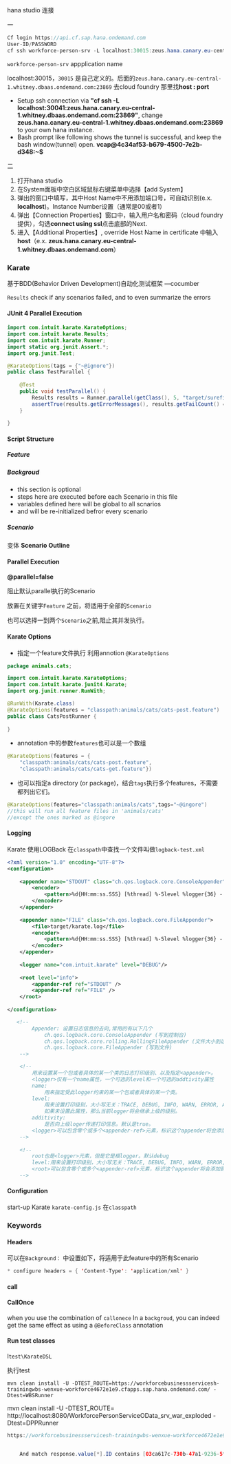 hana studio 连接

一

```java
Cf login https://api.cf.sap.hana.ondemand.com
User-ID/PASSWORD
cf ssh workforce-person-srv -L localhost:30015:zeus.hana.canary.eu-central-1.whitney.dbaas.ondemand.com:23869
```

`workforce-person-srv` appplication name

localhost:30015，`30015` 是自己定义的。后面的`zeus.hana.canary.eu-central-1.whitney.dbaas.ondemand.com:23869` 去cloud foundry 那里找**host : port**

- Setup ssh connection via **"cf ssh  -L localhost:30041:zeus.hana.canary.eu-central-1.whitney.dbaas.ondemand.com:23869"**, change **zeus.hana.canary.eu-central-1.whitney.dbaas.ondemand.com:23869** to your own hana instance.
- Bash prompt like following shows the tunnel is successful, and keep the bash window(tunnel) open. **vcap@4c34af53-b679-4500-7e2b-d348:~$**





二

1. 打开hana studio
2. 在System面板中空白区域鼠标右键菜单中选择【add System】
3. 弹出的窗口中填写，其中Host Name中不用添加端口号，可自动识别(e.x. **localhost**)。Instance Number设置（通常是00或者1）
4. 弹出【Connection Properties】窗口中，输入用户名和密码（cloud foundry 提供），勾选**connect using ssl**点击底部的Next. 
5. 进入【Additional Properties】, override Host Name in certificate 中输入 **host**（e.x. **zeus.hana.canary.eu-central-1.whitney.dbaas.ondemand.com**）



### Karate

基于BDD(Behavior Driven Development)自动化测试框架 —cocumber

`Results`   check if any scenarios failed, and to even summarize the errors



#### JUnit 4 Parallel Execution

```java
import com.intuit.karate.KarateOptions;
import com.intuit.karate.Results;
import com.intuit.karate.Runner;
import static org.junit.Assert.*;
import org.junit.Test;

@KarateOptions(tags = {"~@ignore"})
public class TestParallel {
    
    @Test
    public void testParallel() {
        Results results = Runner.parallel(getClass(), 5, "target/surefire-reports");
        assertTrue(results.getErrorMessages(), results.getFailCount() == 0);
    }
    
}
```

#### Script Structure

##### Feature

#####  Backgroud

- this section is optional
- steps here are executed before each Scenario in this file
- variables defined here will be global to all scnarios
- and will be re-initialized befror every scenario

#####  Scenario

变体 **Scenario Outline**



#### Parallel Execution

**@parallel=false**

阻止默认parallel执行的Scenario

放置在关键字`Feature` 之前，将适用于全部的`Scenario`

也可以选择一到两个`Scenario`之前,阻止其并发执行。

#### Karate Options

- 指定一个feature文件执行 利用annotion `@KarateOptions`

```java
package animals.cats;

import com.intuit.karate.KarateOptions;
import com.intuit.karate.junit4.Karate;
import org.junit.runner.RunWith;

@RunWith(Karate.class)
@KarateOptions(features = "classpath:animals/cats/cats-post.feature")
public class CatsPostRunner {
	
}
```

- annotation 中的参数`features`也可以是一个数组

```java
@KarateOptions(features = {
    "classpath:animals/cats/cats-post.feature",
    "classpath:animals/cats/cats-get.feature"})
```

- 也可以指定a directory (or package)，结合`tags`执行多个features，不需要都列出它们。

```java
@KarateOptions(features="classpath:animals/cats",tags="~@ingore")
//this will run all feature files in 'animals/cats'
//except the ones marked as @ingore
```

#### Logging

Karate 使用LOGBack 在`classpath`中查找一个文件叫做`logback-test.xml`

```xml
<?xml version="1.0" encoding="UTF-8"?>
<configuration>
    
    <appender name="STDOUT" class="ch.qos.logback.core.ConsoleAppender">
        <encoder>
            <pattern>%d{HH:mm:ss.SSS} [%thread] %-5level %logger{36} - %msg%n</pattern>
        </encoder>
    </appender>
  
    <appender name="FILE" class="ch.qos.logback.core.FileAppender">
        <file>target/karate.log</file>
        <encoder>
            <pattern>%d{HH:mm:ss.SSS} [%thread] %-5level %logger{36} - %msg%n</pattern>
        </encoder>
    </appender>    
   
    <logger name="com.intuit.karate" level="DEBUG"/>
   
    <root level="info">
        <appender-ref ref="STDOUT" />
        <appender-ref ref="FILE" />
    </root>
  
</configuration>
```

 

```xml
   <!--
        Appender: 设置日志信息的去向,常用的有以下几个
            ch.qos.logback.core.ConsoleAppender (写到控制台)
            ch.qos.logback.core.rolling.RollingFileAppender (文件大小到达指定尺寸的时候产生一个           新文件)
            ch.qos.logback.core.FileAppender (写到文件)
    -->

    <!--
        用来设置某一个包或者具体的某一个类的日志打印级别、以及指定<appender>。
        <logger>仅有一个name属性，一个可选的level和一个可选的addtivity属性
        name:
            用来指定受此logger约束的某一个包或者具体的某一个类。
        level:
            用来设置打印级别，大小写无关：TRACE, DEBUG, INFO, WARN, ERROR, ALL 和 OFF，
            如果未设置此属性，那么当前logger将会继承上级的级别。
        additivity:
            是否向上级loger传递打印信息。默认是true。
        <logger>可以包含零个或多个<appender-ref>元素，标识这个appender将会添加到这个logger
    -->
    
    <!--
        root也是<logger>元素，但是它是根logger。默认debug
        level:用来设置打印级别，大小写无关：TRACE, DEBUG, INFO, WARN, ERROR, ALL 和 OFF，
        <root>可以包含零个或多个<appender-ref>元素，标识这个appender将会添加到这个logger。
    -->
```

####  Configuration

start-up Karate  `karate-config.js`  在`classpath`

### Keywords



#### Headers

可以在`Background：` 中设置如下，将适用于此feature中的所有Scenario

```java
* configure headers = { 'Content-Type': 'application/xml' }
```

#### call

#### CallOnce

when you use the combination of  `callonece` In a  `backgroud`, you can indeed get the same effect as using a `@BeforeClass` annotation

####  Run test classes

l`test\KarateDSL`  

执行test

```shell
mvn clean install -U -DTEST_ROUTE=https://workforcebusinessservicesh-trainingwbs-wenxue-workforce4672e1e9.cfapps.sap.hana.ondemand.com/ -Dtest=WBSRunner 
```

mvn clean install -U -DTEST_ROUTE= http://localhost:8080/WorkforcePersonServiceOData_srv_war_exploded -Dtest=DPPRunner 

 

 ```java
https://workforcebusinessservicesh-trainingwbs-wenxue-workforce4672e1e9.cfapps.sap.hana.ondemand.com/odata/v4/WorkforceAPI/WorkforcePersons?$filter=externalID eq '1111'
 ```



```java

    And match response.value[*].ID contains [03ca617c-730b-47a1-9236-5fa5928ab4ac]
```











